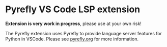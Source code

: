 # Pyrefly VS Code LSP extension

**Extension is very work in progress**, please use at your own risk!

The Pyrefly extension uses Pyrefly to provide language server features for
Python in VSCode. Please see [pyrefly.org](https://pyrefly.org/) for more
information.
